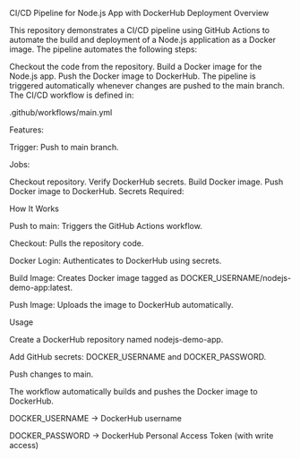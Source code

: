 CI/CD Pipeline for Node.js App with DockerHub Deployment
Overview

This repository demonstrates a CI/CD pipeline using GitHub Actions to automate the build and deployment of a Node.js application as a Docker image. The pipeline automates the following steps:

Checkout the code from the repository.
Build a Docker image for the Node.js app.
Push the Docker image to DockerHub.
The pipeline is triggered automatically whenever changes are pushed to the main branch.
The CI/CD workflow is defined in:

.github/workflows/main.yml


Features:

Trigger: Push to main branch.

Jobs:

Checkout repository.
Verify DockerHub secrets.
Build Docker image.
Push Docker image to DockerHub.
Secrets Required:

How It Works

Push to main: Triggers the GitHub Actions workflow.

Checkout: Pulls the repository code.

Docker Login: Authenticates to DockerHub using secrets.

Build Image: Creates Docker image tagged as DOCKER_USERNAME/nodejs-demo-app:latest.

Push Image: Uploads the image to DockerHub automatically.

Usage

Create a DockerHub repository named nodejs-demo-app.

Add GitHub secrets: DOCKER_USERNAME and DOCKER_PASSWORD.

Push changes to main.

The workflow automatically builds and pushes the Docker image to DockerHub.

DOCKER_USERNAME → DockerHub username

DOCKER_PASSWORD → DockerHub Personal Access Token (with write access)
